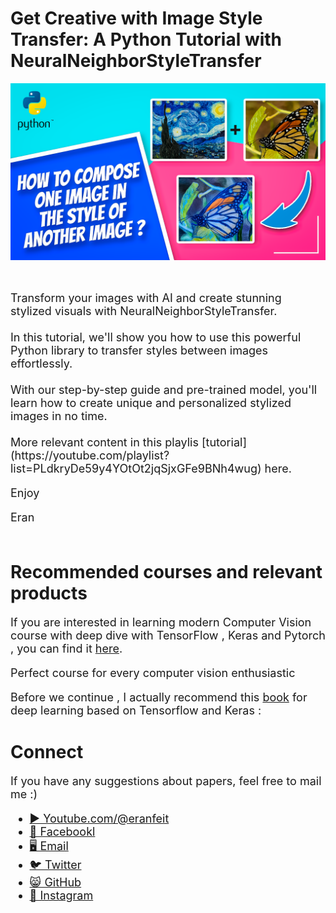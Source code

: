 # Get Creative with Image Style Transfer: A Python Tutorial with NeuralNeighborStyleTransfer

<p align="center">
  <img width="800" src="how to transfer styles to images.png" "image">
</p>

##
<br>

<font size= "4" >
Transform your images with AI and create stunning stylized visuals with NeuralNeighborStyleTransfer. 
<br/><br/> 
In this tutorial, we'll show you how to use this powerful Python library to transfer styles between images effortlessly. 
<br/><br/> 
With our step-by-step guide and pre-trained model, you'll learn how to create unique and personalized stylized images in no time. 
<br/><br/> 
More relevant content in this playlis [tutorial](https://youtube.com/playlist?list=PLdkryDe59y4YOtOt2jqSjxGFe9BNh4wug) here. 

Enjoy

Eran
<br/><br/> 

</font>

# Recommended courses and relevant products 
<font size= "4" >

If you are interested in learning modern Computer Vision course with deep dive with TensorFlow , Keras and Pytorch , you can find it [here](http://bit.ly/3HeDy1V).

Perfect course for every computer vision enthusiastic

Before we continue , I actually recommend this [book](https://amzn.to/3STWZ2N) for deep learning based on Tensorflow and Keras : 



</font>

# Connect

<font size= "4" >
If you have any suggestions about papers, feel free to mail me :)

- [▶️ Youtube.com/@eranfeit](youtube.com/@eranfeit?sub_confirmation=1)
- [🐙 Facebookl](https://www.facebook.com/groups/3080601358933585)
- [🖥️ Email](mailto:feitgemel@gmail.com)
- [🐦 Twitter](https://twitter.com/eran_feit )
- [😸 GitHub](https://github.com/feitgemel)
- [📸 Instagram](https://www.instagram.com/eran_feit/)
</font>

